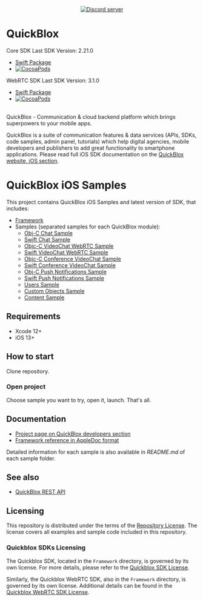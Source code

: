 <div align="center">

<p>
        <a href="https://discord.com/invite/3cKRunq8ZZ"><img src="https://img.shields.io/discord/1042743094833065985?color=5865F2&logo=discord&logoColor=white&label=QuickBlox%20Discord%20server&style=for-the-badge" alt="Discord server" /></a>
</p>

</div>

# QuickBlox 

Core SDK  Last SDK Version: 2.21.0
 * [Swift Package](https://github.com/QuickBlox/ios-quickblox-sdk.git)
 * [![CocoaPods](https://img.shields.io/cocoapods/v/QuickBlox.svg)](https://cocoapods.org/pods/QuickBlox)

WebRTC SDK  Last SDK Version: 3.1.0
 * [Swift Package](https://github.com/QuickBlox/ios-quickblox-sdk-webrtc.git)
 * [![CocoaPods](https://img.shields.io/cocoapods/v/Quickblox-WebRTC.svg)](https://cocoapods.org/pods/Quickblox-WebRTC)

<br>
QuickBlox - Communication & cloud backend platform which brings superpowers to your mobile apps.

QuickBlox is a suite of communication features & data services (APIs, SDKs, code samples, admin panel, tutorials) which help digital agencies, mobile developers and publishers to add great functionality to smartphone applications. 
Please read full iOS SDK documentation on the [QuickBlox website, iOS section](https://docs.quickblox.com/docs/ios-quick-start?_ga=2.107897026.1986875218.1608722440-1427694596.1606991610).

# QuickBlox iOS Samples

This project contains QuickBlox iOS Samples and latest version of SDK, that includes:

* [Framework](https://github.com/QuickBlox/quickblox-ios-sdk/tree/master/Framework)
* Samples (separated samples for each QuickBlox module):
  * [Obj-C Chat Sample](https://github.com/QuickBlox/quickblox-ios-sdk/tree/master/sample-chat-obj-c)
  * [Swift Chat Sample](https://github.com/QuickBlox/quickblox-ios-sdk/tree/master/sample-chat-swift)
  * [Objc-C VideoChat WebRTC Sample](https://github.com/QuickBlox/quickblox-ios-sdk/tree/master/sample-videochat-webrtc)
  * [Swift VideoChat WebRTC Sample](https://github.com/QuickBlox/quickblox-ios-sdk/tree/master/sample-videochat-webrtc-swift)
  * [Objc-C Conference VideoChat Sample](https://github.com/QuickBlox/quickblox-ios-sdk/tree/master/sample-conference-videochat)
  * [Swift Conference VideoChat Sample](https://github.com/QuickBlox/quickblox-ios-sdk/tree/master/sample-conference-videochat-swift)
  * [Obj-C Push Notifications Sample](https://github.com/QuickBlox/quickblox-ios-sdk/tree/master/sample-push-notifications)
  * [Swift Push Notifications Sample](https://github.com/QuickBlox/quickblox-ios-sdk/tree/master/sample-push-notifications-swift)
  * [Users Sample](https://github.com/QuickBlox/quickblox-ios-sdk/tree/master/sample-users)
  * [Custom Objects Sample](https://github.com/QuickBlox/quickblox-ios-sdk/tree/master/sample-custom_objects)
  * [Content Sample](https://github.com/QuickBlox/quickblox-ios-sdk/tree/master/sample-content)

## Requirements

* Xcode 12+
* iOS 13+

## How to start

Clone repository.

### Open project

Choose sample you want to try, open it, launch. That's all.

## Documentation

* [Project page on QuickBlox developers section](https://docs.quickblox.com/docs/ios-quick-start)
* [Framework reference in AppleDoc format](http://cocoadocs.org/docsets/QuickBlox/)

Detailed information for each sample is also available in *README.md* of each sample folder.

## See also

* [QuickBlox REST API](https://docs.quickblox.com/reference/overview)

## Licensing

This repository is distributed under the terms of the [Repository License](./LICENSE.md). The license covers all examples and sample code included in this repository.

### Quickblox SDKs Licensing

The Quickblox SDK, located in the `Framework` directory, is governed by its own license. For more details, please refer to the [Quickblox SDK License](./Framework/Quickblox_LICENSE.md).  

Similarly, the Quickblox WebRTC SDK, also in the `Framework` directory, is governed by its own license. Additional details can be found in the [Quickblox WebRTC SDK License](./Framework/QuickbloxWebRTC_LICENSE.md).  
